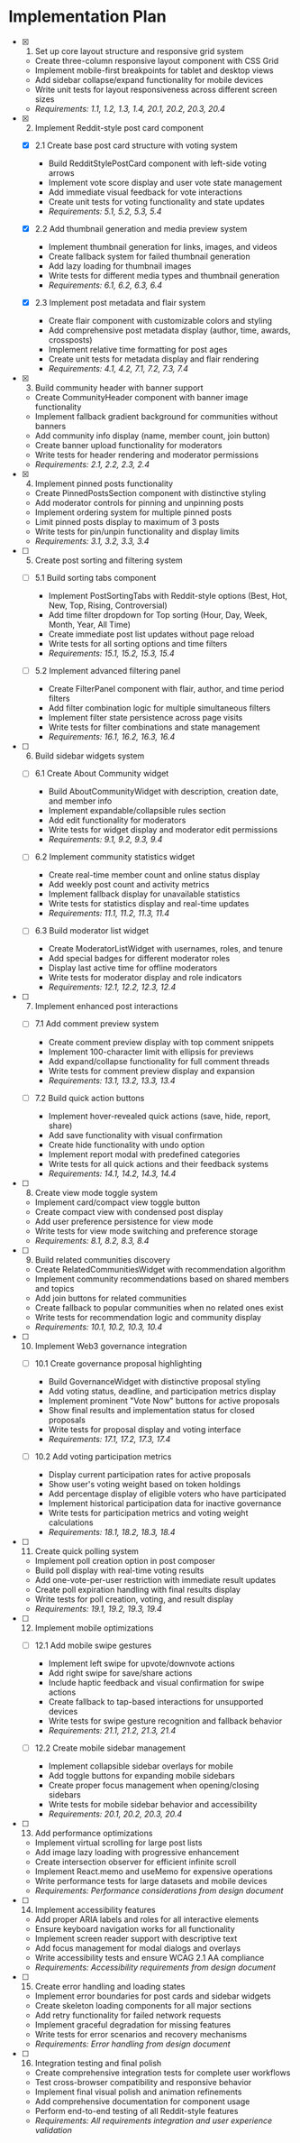 # Implementation Plan

- [x] 1. Set up core layout structure and responsive grid system




  - Create three-column responsive layout component with CSS Grid
  - Implement mobile-first breakpoints for tablet and desktop views
  - Add sidebar collapse/expand functionality for mobile devices
  - Write unit tests for layout responsiveness across different screen sizes
  - _Requirements: 1.1, 1.2, 1.3, 1.4, 20.1, 20.2, 20.3, 20.4_

- [x] 2. Implement Reddit-style post card component








  - [x] 2.1 Create base post card structure with voting system


    - Build RedditStylePostCard component with left-side voting arrows
    - Implement vote score display and user vote state management
    - Add immediate visual feedback for vote interactions
    - Create unit tests for voting functionality and state updates
    - _Requirements: 5.1, 5.2, 5.3, 5.4_

  - [x] 2.2 Add thumbnail generation and media preview system


    - Implement thumbnail generation for links, images, and videos
    - Create fallback system for failed thumbnail generation
    - Add lazy loading for thumbnail images
    - Write tests for different media types and thumbnail generation
    - _Requirements: 6.1, 6.2, 6.3, 6.4_

  - [x] 2.3 Implement post metadata and flair system


    - Create flair component with customizable colors and styling
    - Add comprehensive post metadata display (author, time, awards, crossposts)
    - Implement relative time formatting for post ages
    - Create unit tests for metadata display and flair rendering
    - _Requirements: 4.1, 4.2, 7.1, 7.2, 7.3, 7.4_

- [x] 3. Build community header with banner support






  - Create CommunityHeader component with banner image functionality
  - Implement fallback gradient background for communities without banners
  - Add community info display (name, member count, join button)
  - Create banner upload functionality for moderators
  - Write tests for header rendering and moderator permissions
  - _Requirements: 2.1, 2.2, 2.3, 2.4_

- [x] 4. Implement pinned posts functionality







  - Create PinnedPostsSection component with distinctive styling
  - Add moderator controls for pinning and unpinning posts
  - Implement ordering system for multiple pinned posts
  - Limit pinned posts display to maximum of 3 posts
  - Write tests for pin/unpin functionality and display limits
  - _Requirements: 3.1, 3.2, 3.3, 3.4_

- [ ] 5. Create post sorting and filtering system
  - [ ] 5.1 Build sorting tabs component
    - Implement PostSortingTabs with Reddit-style options (Best, Hot, New, Top, Rising, Controversial)
    - Add time filter dropdown for Top sorting (Hour, Day, Week, Month, Year, All Time)
    - Create immediate post list updates without page reload
    - Write tests for all sorting options and time filters
    - _Requirements: 15.1, 15.2, 15.3, 15.4_

  - [ ] 5.2 Implement advanced filtering panel
    - Create FilterPanel component with flair, author, and time period filters
    - Add filter combination logic for multiple simultaneous filters
    - Implement filter state persistence across page visits
    - Write tests for filter combinations and state management
    - _Requirements: 16.1, 16.2, 16.3, 16.4_

- [ ] 6. Build sidebar widgets system
  - [ ] 6.1 Create About Community widget
    - Build AboutCommunityWidget with description, creation date, and member info
    - Implement expandable/collapsible rules section
    - Add edit functionality for moderators
    - Write tests for widget display and moderator edit permissions
    - _Requirements: 9.1, 9.2, 9.3, 9.4_

  - [ ] 6.2 Implement community statistics widget
    - Create real-time member count and online status display
    - Add weekly post count and activity metrics
    - Implement fallback display for unavailable statistics
    - Write tests for statistics display and real-time updates
    - _Requirements: 11.1, 11.2, 11.3, 11.4_

  - [ ] 6.3 Build moderator list widget
    - Create ModeratorListWidget with usernames, roles, and tenure
    - Add special badges for different moderator roles
    - Display last active time for offline moderators
    - Write tests for moderator display and role indicators
    - _Requirements: 12.1, 12.2, 12.3, 12.4_

- [ ] 7. Implement enhanced post interactions
  - [ ] 7.1 Add comment preview system
    - Create comment preview display with top comment snippets
    - Implement 100-character limit with ellipsis for previews
    - Add expand/collapse functionality for full comment threads
    - Write tests for comment preview display and expansion
    - _Requirements: 13.1, 13.2, 13.3, 13.4_

  - [ ] 7.2 Build quick action buttons
    - Implement hover-revealed quick actions (save, hide, report, share)
    - Add save functionality with visual confirmation
    - Create hide functionality with undo option
    - Implement report modal with predefined categories
    - Write tests for all quick actions and their feedback systems
    - _Requirements: 14.1, 14.2, 14.3, 14.4_

- [ ] 8. Create view mode toggle system
  - Implement card/compact view toggle button
  - Create compact view with condensed post display
  - Add user preference persistence for view mode
  - Write tests for view mode switching and preference storage
  - _Requirements: 8.1, 8.2, 8.3, 8.4_

- [ ] 9. Build related communities discovery
  - Create RelatedCommunitiesWidget with recommendation algorithm
  - Implement community recommendations based on shared members and topics
  - Add join buttons for related communities
  - Create fallback to popular communities when no related ones exist
  - Write tests for recommendation logic and community display
  - _Requirements: 10.1, 10.2, 10.3, 10.4_

- [ ] 10. Implement Web3 governance integration
  - [ ] 10.1 Create governance proposal highlighting
    - Build GovernanceWidget with distinctive proposal styling
    - Add voting status, deadline, and participation metrics display
    - Implement prominent "Vote Now" buttons for active proposals
    - Show final results and implementation status for closed proposals
    - Write tests for proposal display and voting interface
    - _Requirements: 17.1, 17.2, 17.3, 17.4_

  - [ ] 10.2 Add voting participation metrics
    - Display current participation rates for active proposals
    - Show user's voting weight based on token holdings
    - Add percentage display of eligible voters who have participated
    - Implement historical participation data for inactive governance
    - Write tests for participation metrics and voting weight calculations
    - _Requirements: 18.1, 18.2, 18.3, 18.4_

- [ ] 11. Create quick polling system
  - Implement poll creation option in post composer
  - Build poll display with real-time voting results
  - Add one-vote-per-user restriction with immediate result updates
  - Create poll expiration handling with final results display
  - Write tests for poll creation, voting, and result display
  - _Requirements: 19.1, 19.2, 19.3, 19.4_

- [ ] 12. Implement mobile optimizations
  - [ ] 12.1 Add mobile swipe gestures
    - Implement left swipe for upvote/downvote actions
    - Add right swipe for save/share actions
    - Include haptic feedback and visual confirmation for swipe actions
    - Create fallback to tap-based interactions for unsupported devices
    - Write tests for swipe gesture recognition and fallback behavior
    - _Requirements: 21.1, 21.2, 21.3, 21.4_

  - [ ] 12.2 Create mobile sidebar management
    - Implement collapsible sidebar overlays for mobile
    - Add toggle buttons for expanding mobile sidebars
    - Create proper focus management when opening/closing sidebars
    - Write tests for mobile sidebar behavior and accessibility
    - _Requirements: 20.1, 20.2, 20.3, 20.4_

- [ ] 13. Add performance optimizations
  - Implement virtual scrolling for large post lists
  - Add image lazy loading with progressive enhancement
  - Create intersection observer for efficient infinite scroll
  - Implement React.memo and useMemo for expensive operations
  - Write performance tests for large datasets and mobile devices
  - _Requirements: Performance considerations from design document_

- [ ] 14. Implement accessibility features
  - Add proper ARIA labels and roles for all interactive elements
  - Ensure keyboard navigation works for all functionality
  - Implement screen reader support with descriptive text
  - Add focus management for modal dialogs and overlays
  - Write accessibility tests and ensure WCAG 2.1 AA compliance
  - _Requirements: Accessibility requirements from design document_

- [ ] 15. Create error handling and loading states
  - Implement error boundaries for post cards and sidebar widgets
  - Create skeleton loading components for all major sections
  - Add retry functionality for failed network requests
  - Implement graceful degradation for missing features
  - Write tests for error scenarios and recovery mechanisms
  - _Requirements: Error handling from design document_

- [ ] 16. Integration testing and final polish
  - Create comprehensive integration tests for complete user workflows
  - Test cross-browser compatibility and responsive behavior
  - Implement final visual polish and animation refinements
  - Add comprehensive documentation for component usage
  - Perform end-to-end testing of all Reddit-style features
  - _Requirements: All requirements integration and user experience validation_